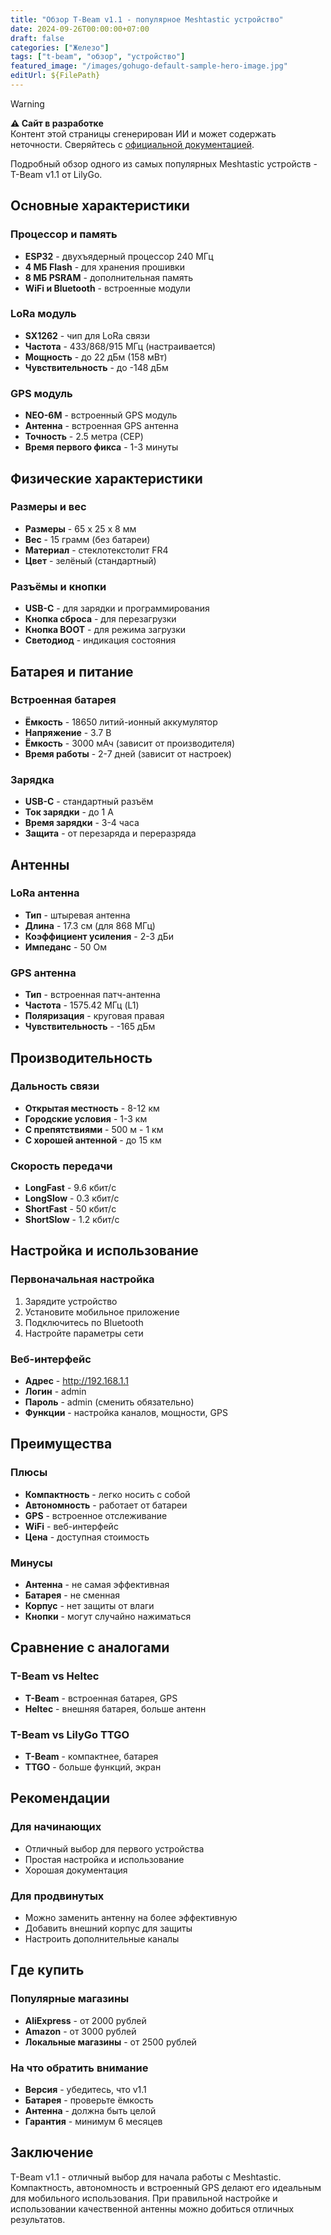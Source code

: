 ```yaml
---
title: "Обзор T-Beam v1.1 - популярное Meshtastic устройство"
date: 2024-09-26T00:00:00+07:00
draft: false
categories: ["Железо"]
tags: ["t-beam", "обзор", "устройство"]
featured_image: "/images/gohugo-default-sample-hero-image.jpg"
editUrl: ${FilePath}
---
```

> [!WARNING]
> **⚠️ Сайт в разработке**  
> Контент этой страницы сгенерирован ИИ и может содержать неточности. Сверяйтесь с [официальной документацией](https://meshtastic.org/docs/).

Подробный обзор одного из самых популярных Meshtastic устройств - T-Beam v1.1 от LilyGo.

## Основные характеристики

### Процессор и память
- **ESP32** - двухъядерный процессор 240 МГц
- **4 МБ Flash** - для хранения прошивки
- **8 МБ PSRAM** - дополнительная память
- **WiFi и Bluetooth** - встроенные модули

### LoRa модуль
- **SX1262** - чип для LoRa связи
- **Частота** - 433/868/915 МГц (настраивается)
- **Мощность** - до 22 дБм (158 мВт)
- **Чувствительность** - до -148 дБм

### GPS модуль
- **NEO-6M** - встроенный GPS модуль
- **Антенна** - встроенная GPS антенна
- **Точность** - 2.5 метра (CEP)
- **Время первого фикса** - 1-3 минуты

## Физические характеристики

### Размеры и вес
- **Размеры** - 65 x 25 x 8 мм
- **Вес** - 15 грамм (без батареи)
- **Материал** - стеклотекстолит FR4
- **Цвет** - зелёный (стандартный)

### Разъёмы и кнопки
- **USB-C** - для зарядки и программирования
- **Кнопка сброса** - для перезагрузки
- **Кнопка BOOT** - для режима загрузки
- **Светодиод** - индикация состояния

## Батарея и питание

### Встроенная батарея
- **Ёмкость** - 18650 литий-ионный аккумулятор
- **Напряжение** - 3.7 В
- **Ёмкость** - 3000 мАч (зависит от производителя)
- **Время работы** - 2-7 дней (зависит от настроек)

### Зарядка
- **USB-C** - стандартный разъём
- **Ток зарядки** - до 1 А
- **Время зарядки** - 3-4 часа
- **Защита** - от перезаряда и переразряда

## Антенны

### LoRa антенна
- **Тип** - штыревая антенна
- **Длина** - 17.3 см (для 868 МГц)
- **Коэффициент усиления** - 2-3 дБи
- **Импеданс** - 50 Ом

### GPS антенна
- **Тип** - встроенная патч-антенна
- **Частота** - 1575.42 МГц (L1)
- **Поляризация** - круговая правая
- **Чувствительность** - -165 дБм

## Производительность

### Дальность связи
- **Открытая местность** - 8-12 км
- **Городские условия** - 1-3 км
- **С препятствиями** - 500 м - 1 км
- **С хорошей антенной** - до 15 км

### Скорость передачи
- **LongFast** - 9.6 кбит/с
- **LongSlow** - 0.3 кбит/с
- **ShortFast** - 50 кбит/с
- **ShortSlow** - 1.2 кбит/с

## Настройка и использование

### Первоначальная настройка
1. Зарядите устройство
2. Установите мобильное приложение
3. Подключитесь по Bluetooth
4. Настройте параметры сети

### Веб-интерфейс
- **Адрес** - http://192.168.1.1
- **Логин** - admin
- **Пароль** - admin (сменить обязательно)
- **Функции** - настройка каналов, мощности, GPS

## Преимущества

### Плюсы
- **Компактность** - легко носить с собой
- **Автономность** - работает от батареи
- **GPS** - встроенное отслеживание
- **WiFi** - веб-интерфейс
- **Цена** - доступная стоимость

### Минусы
- **Антенна** - не самая эффективная
- **Батарея** - не сменная
- **Корпус** - нет защиты от влаги
- **Кнопки** - могут случайно нажиматься

## Сравнение с аналогами

### T-Beam vs Heltec
- **T-Beam** - встроенная батарея, GPS
- **Heltec** - внешняя батарея, больше антенн

### T-Beam vs LilyGo TTGO
- **T-Beam** - компактнее, батарея
- **TTGO** - больше функций, экран

## Рекомендации

### Для начинающих
- Отличный выбор для первого устройства
- Простая настройка и использование
- Хорошая документация

### Для продвинутых
- Можно заменить антенну на более эффективную
- Добавить внешний корпус для защиты
- Настроить дополнительные каналы

## Где купить

### Популярные магазины
- **AliExpress** - от 2000 рублей
- **Amazon** - от 3000 рублей
- **Локальные магазины** - от 2500 рублей

### На что обратить внимание
- **Версия** - убедитесь, что v1.1
- **Батарея** - проверьте ёмкость
- **Антенна** - должна быть целой
- **Гарантия** - минимум 6 месяцев

## Заключение

T-Beam v1.1 - отличный выбор для начала работы с Meshtastic. Компактность, автономность и встроенный GPS делают его идеальным для мобильного использования. При правильной настройке и использовании качественной антенны можно добиться отличных результатов.
